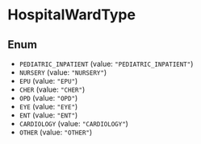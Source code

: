 # HospitalWardType

## Enum

* `PEDIATRIC_INPATIENT` (value: `"PEDIATRIC_INPATIENT"`)
* `NURSERY` (value: `"NURSERY"`)
* `EPU` (value: `"EPU"`)
* `CHER` (value: `"CHER"`)
* `OPD` (value: `"OPD"`)
* `EYE` (value: `"EYE"`)
* `ENT` (value: `"ENT"`)
* `CARDIOLOGY` (value: `"CARDIOLOGY"`)
* `OTHER` (value: `"OTHER"`)
